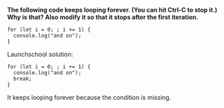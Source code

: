 **The following code keeps looping forever. (You can hit Ctrl-C to stop it.) Why is that? Also modify it so that it stops after the first iteration.**

```
for (let i = 0; ; i += 1) {
  console.log("and on");
}
```

Launchschool solution:

```
for (let i = 0; ; i += 1) {
  console.log("and on");
  break;
}
```

It keeps looping forever because the condition is missing.
